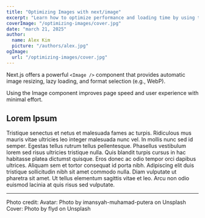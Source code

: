 ```yaml
---
title: "Optimizing Images with next/image"
excerpt: "Learn how to optimize performance and loading time by using the built-in Image component provided by Next.js."
coverImage: "/optimizing-images/cover.jpg"
date: "march 21, 2025"
author:
  name: Alex Kim
  picture: "/authors/alex.jpg"
ogImage:
  url: "/optimizing-images/cover.jpg"
---
```


Next.js offers a powerful `<Image />` component that provides automatic image resizing, lazy loading, and format selection (e.g., WebP).

Using the Image component improves page speed and user experience with minimal effort.


## Lorem Ipsum

Tristique senectus et netus et malesuada fames ac turpis. Ridiculous mus mauris vitae ultricies leo integer malesuada nunc vel. In mollis nunc sed id semper. Egestas tellus rutrum tellus pellentesque. Phasellus vestibulum lorem sed risus ultricies tristique nulla. Quis blandit turpis cursus in hac habitasse platea dictumst quisque. Eros donec ac odio tempor orci dapibus ultrices. Aliquam sem et tortor consequat id porta nibh. Adipiscing elit duis tristique sollicitudin nibh sit amet commodo nulla. Diam vulputate ut pharetra sit amet. Ut tellus elementum sagittis vitae et leo. Arcu non odio euismod lacinia at quis risus sed vulputate.

---

Photo credit:
Avatar: Photo by imansyah-muhamad-putera on Unsplash
Cover: Photo by flyd on Unsplash